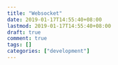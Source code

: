 ```yaml
---
title: "Websocket"
date: 2019-01-17T14:55:40+08:00
lastmod: 2019-01-17T14:55:40+08:00
draft: true
comment: true
tags: []
categories: ["development"]
---
```


<!--more-->
